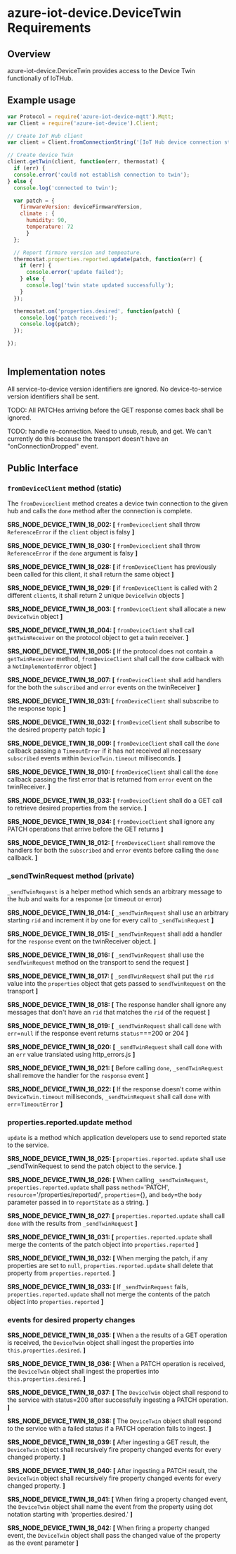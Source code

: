 # azure-iot-device.DeviceTwin Requirements

## Overview
azure-iot-device.DeviceTwin provides access to the Device Twin functionaliy of IoTHub.

## Example usage
```js
var Protocol = require('azure-iot-device-mqtt').Mqtt;
var Client = require('azure-iot-device').Client;

// Create IoT Hub client
var client = Client.fromConnectionString('[IoT Hub device connection string]', Protocol);

// Create device Twin
client.getTwin(client, function(err, thermostat) {
  if (err) {
  console.error('could not establish connection to twin');
} else {
  console.log('connected to twin');

  var patch = {
    firmwareVersion: deviceFirmwareVersion,
    climate : { 
      humidity: 90, 
      temperature: 72 
      }
  };

  // Report firmare version and tempeature.
  thermostat.properties.reported.update(patch, function(err) {
    if (err) {
      console.error('update failed');
    } else {
      console.log('twin state updated successfully');
    }
  });

  thermostat.on('properties.desired', function(patch) {
    console.log('patch received:');
    console.log(patch);
  });

});
 

```

## Implementation notes

All service-to-device version identifiers are ignored.  No device-to-service version identifiers shall be sent.  

TODO: All PATCHes arriving before the GET response comes back shall be ignored.

TODO: handle re-connection.  Need to unsub, resub, and get.  We can't currently do this because the transport doesn't have an "onConnectionDropped" event.

## Public Interface


### `fromDeviceClient` method (static)
The `fromDeviceclient` method creates a device twin connection to the given hub and calls the `done` method after the connection is complete.

**SRS_NODE_DEVICE_TWIN_18_002: [** `fromDeviceclient` shall throw `ReferenceError` if the `client` object is falsy **]**

**SRS_NODE_DEVICE_TWIN_18_030: [** `fromDeviceclient` shall throw `ReferenceError` if the `done` argument is falsy **]**

**SRS_NODE_DEVICE_TWIN_18_028: [** if `fromDeviceClient` has previously been called for this client, it shall return the same object **]**

**SRS_NODE_DEVICE_TWIN_18_029: [** if `fromDeviceClient` is called with 2 different `client`s, it shall return 2 unique `DeviceTwin` objects **]**

**SRS_NODE_DEVICE_TWIN_18_003: [** `fromDeviceClient` shall allocate a new `DeviceTwin` object **]** 

**SRS_NODE_DEVICE_TWIN_18_004: [** `fromDeviceClient` shall call `getTwinReceiver` on the protocol object to get a twin receiver. **]** 

**SRS_NODE_DEVICE_TWIN_18_005: [** If the protocol does not contain a `getTwinReceiver` method, `fromDeviceClient` shall call the `done` callback with a `NotImplementedError` object **]** 

**SRS_NODE_DEVICE_TWIN_18_007: [** `fromDeviceClient` shall add handlers for the both the `subscribed` and `error` events on the twinReceiver **]** 

**SRS_NODE_DEVICE_TWIN_18_031: [** `fromDeviceClient` shall subscribe to the response topic **]**

**SRS_NODE_DEVICE_TWIN_18_032: [** `fromDeviceClient` shall subscribe to the desired property patch topic **]**

**SRS_NODE_DEVICE_TWIN_18_009: [** `fromDeviceClient` shall call the `done` callback passing a `TimeoutError` if it has not received all necessary `subscribed` events within `DeviceTwin.timeout` milliseconds. **]** 

**SRS_NODE_DEVICE_TWIN_18_010: [** `fromDeviceClient` shall call the `done` callback passing  the first error that is returned from `error` event on the twinReceiver. **]** 

**SRS_NODE_DEVICE_TWIN_18_033: [** `fromDeviceClient` shall do a GET call to retrieve desired properties from the service. **]**

**SRS_NODE_DEVICE_TWIN_18_034: [** `fromDeviceClient` shall ignore any PATCH operations that arrive before the GET returns **]**

**SRS_NODE_DEVICE_TWIN_18_012: [** `fromDeviceClient` shall remove the handlers for both the `subscribed` and `error` events before calling the `done` callback. **]**


### _sendTwinRequest method (private)
`_sendTwinRequest` is a helper method which sends an arbitrary message to the hub and waits for a response (or timeout or error)

**SRS_NODE_DEVICE_TWIN_18_014: [** `_sendTwinRequest` shall use an arbitrary starting `rid` and increment it by one for every call to `_sendTwinRequest` **]** 

**SRS_NODE_DEVICE_TWIN_18_015: [** `_sendTwinRequest` shall add a handler for the `response` event on the twinReceiver object.  **]**

**SRS_NODE_DEVICE_TWIN_18_016: [** `_sendTwinRequest` shall use the `sendTwinRequest` method on the transport to send the request **]** 

**SRS_NODE_DEVICE_TWIN_18_017: [** `_sendTwinRequest` shall put the `rid` value into the `properties` object that gets passed to `sendTwinRequest` on the transport **]** 

**SRS_NODE_DEVICE_TWIN_18_018: [** The response handler shall ignore any messages that don't have an `rid` that matches the `rid` of the request **]**  

**SRS_NODE_DEVICE_TWIN_18_019: [** `_sendTwinRequest` shall call `done` with `err`=`null` if the response event returns `status`===200 or 204 **]**  

**SRS_NODE_DEVICE_TWIN_18_020: [** `_sendTwinRequest` shall call `done` with an `err` value translated using http_errors.js **]** 

**SRS_NODE_DEVICE_TWIN_18_021: [** Before calling `done`, `_sendTwinRequest` shall remove the handler for the `response` event **]** 

**SRS_NODE_DEVICE_TWIN_18_022: [** If the response doesn't come within `DeviceTwin.timeout` milliseconds, `_sendTwinRequest` shall call `done` with `err`=`TimeoutError` **]**  


### properties.reported.update method
`update` is a method which application developers use to send reported state to the service.

**SRS_NODE_DEVICE_TWIN_18_025: [** `properties.reported.update` shall use _sendTwinRequest to send the patch object to the service. **]** 

**SRS_NODE_DEVICE_TWIN_18_026: [** When calling `_sendTwinRequest`, `properties.reported.update` shall pass `method`='PATCH', `resource`='/properties/reported/', `properties`={}, and `body`=the `body` parameter passed in to `reportState` as a string. **]**   

**SRS_NODE_DEVICE_TWIN_18_027: [** `properties.reported.update` shall call `done` with the results from `_sendTwinRequest` **]** 

**SRS_NODE_DEVICE_TWIN_18_031: [** `properties.reported.update` shall merge the contents of the patch object into `properties.reported` **]**

**SRS_NODE_DEVICE_TWIN_18_032: [** When merging the patch, if any properties are set to `null`, `properties.reported.update` shall delete that property from `properties.reported`. **]**

**SRS_NODE_DEVICE_TWIN_18_033: [** If `_sendTwinRequest` fails, `properties.reported.update` shall not merge the contents of the patch object into `properties.reported` **]**


### events for desired property changes

**SRS_NODE_DEVICE_TWIN_18_035: [** When a the results of a GET operation is received, the `DeviceTwin` object shall ingest the properties into `this.properties.desired`. **]**

**SRS_NODE_DEVICE_TWIN_18_036: [** When a PATCH operation is received, the `DeviceTwin` object shall ingest the properties into `this.properties.desired`. **]**

**SRS_NODE_DEVICE_TWIN_18_037: [** The `DeviceTwin` object shall respond to the service with status=200 after successfully ingesting a PATCH operation. **]**

**SRS_NODE_DEVICE_TWIN_18_038: [** The `DeviceTwin` object shall respond to the service with a failed status if a PATCH operation fails to ingest. **]** 

**SRS_NODE_DEVICE_TWIN_18_039: [** After ingesting a GET result, the `DeviceTwin` object shall recursively fire property changed events for every changed property. **]**

**SRS_NODE_DEVICE_TWIN_18_040: [** After ingesting a PATCH result, the `DeviceTwin` object shall recursively fire property changed events for every changed property. **]**

**SRS_NODE_DEVICE_TWIN_18_041: [** When firing a property changed event, the `DeviceTwin` object shall name the event from the property using dot notation starting with 'properties.desired.' **]**

**SRS_NODE_DEVICE_TWIN_18_042: [** When firing a property changed event, the `DeviceTwin` object shall pass the changed value of the property as the event parameter **]**
